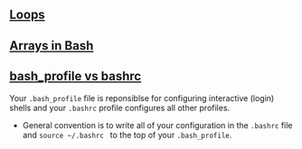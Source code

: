
## [Loops](#loops)
## [Arrays in Bash](#bash-arrays)
## [bash_profile vs bashrc](#shells)
  Your `.bash_profile` file is reponsiblse for configuring interactive (login) shells and your `.bashrc` profile configures all other profiles.  
- General convention is to write all of your configuration in the `.bashrc` file and `source ~/.bashrc ` to the top of your `.bash_profile`.
